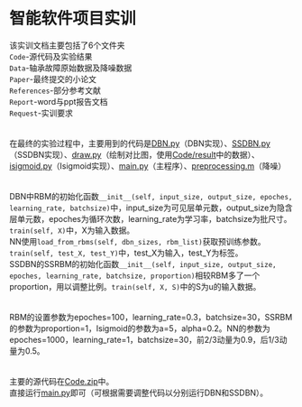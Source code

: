 # 智能软件项目实训
该实训文档主要包括了6个文件夹<br>
`Code`-源代码及实验结果<br>
`Data`-轴承故障原始数据及降噪数据<br>
`Paper`-最终提交的小论文<br>
`References`-部分参考文献<br>
`Report`-word与ppt报告文档<br>
`Request`-实训要求<br>
<br><br>
在最终的实验过程中，主要用到的代码是[DBN.py](https://github.com/wjsunscut/Intelligent-Software-Project-Training/blob/master/Code/DBN.py)（DBN实现）、[SSDBN.py](https://github.com/wjsunscut/Intelligent-Software-Project-Training/blob/master/Code/SSDBN.py)（SSDBN实现）、[draw.py](https://github.com/wjsunscut/Intelligent-Software-Project-Training/blob/master/Code/draw.py)（绘制对比图，使用[Code/result](https://github.com/wjsunscut/Intelligent-Software-Project-Training/tree/master/Code/result)中的数据）、[isigmoid.py](https://github.com/wjsunscut/Intelligent-Software-Project-Training/blob/master/Code/isigmoid.py)（Isigmoid实现）、[main.py](https://github.com/wjsunscut/Intelligent-Software-Project-Training/blob/master/Code/main.py)（主程序）、[preprocessing.m](https://github.com/wjsunscut/Intelligent-Software-Project-Training/blob/master/Code/preprocessing.m)（降噪）<br>
<br><br>
DBN中RBM的初始化函数`__init__(self, input_size, output_size, epoches, learning_rate, batchsize)`中，input_size为可见层单元数，output_size为隐含层单元数，epoches为循环次数，learning_rate为学习率，batchsize为批尺寸。`train(self, X)`中，X为输入数据。<br>
NN使用`load_from_rbms(self, dbn_sizes, rbm_list)`获取预训练参数。`train(self, test_X, test_Y)`中，test_X为输入，test_Y为标签。<br>
SSDBN的SSRBM的初始化函数`__init__(self, input_size, output_size, epoches, learning_rate, batchsize, proportion)`相较RBM多了一个proportion，用以调整比例。`train(self, X, S)`中的S为u的输入数据。<br>
<br><br>
RBM的设置参数为epoches=100，learning_rate=0.3，batchsize=30，SSRBM的参数为proportion=1，Isigmoid的参数为a=5，alpha=0.2。NN的参数为epoches=1000，learning_rate=1，batchsize=30，前2/3动量为0.9，后1/3动量为0.5。<br>
<br><br>
主要的源代码在[Code.zip](https://github.com/wjsunscut/Intelligent-Software-Project-Training/blob/master/Code/Code.zip)中。<br>
直接运行[main.py](https://github.com/wjsunscut/Intelligent-Software-Project-Training/blob/master/Code/main.py)即可（可根据需要调整代码以分别运行DBN和SSDBN）。
